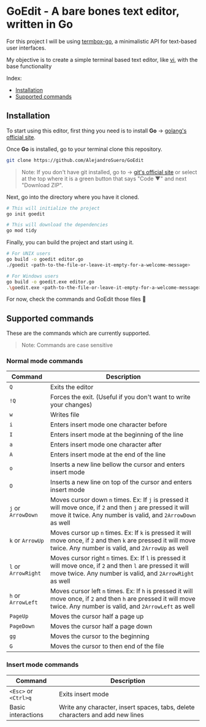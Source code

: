# GoEdit - A bare bones text editor, written in Go

For this project I will be using [termbox-go](https://github.com/nsf/termbox-go),
a minimalistic API for text-based user interfaces.

My objective is to create a simple terminal based text editor, like [vi](https://en.wikipedia.org/wiki/Vi_(text_editor)),
with the base functionality

Index:

- [Installation](https://github.com/AlejandroSuero/GoEdit#installation)
- [Supported commands](https://github.com/AlejandroSuero/GoEdit#supported-commands)

## Installation

To start using this editor, first thing you need is to install **Go** -> [golang's official site](https://go.dev/).

Once **Go** is installed, go to your terminal clone this repository.

```bash
git clone https://github.com/AlejandroSuero/GoEdit
```

> Note: If you don't have git installed, go to -> [git's official site](https://git-scm.com/) or select at the top where it is a green button that says "Code ▼" and next "Download ZIP".

Next, go into the directory where you have it cloned.

```bash
# This will initialize the project
go init goedit

# This will download the dependencies
go mod tidy
```

Finally, you can build the project and start using it.

```bash
# For UNIX users
go build -o goedit editor.go
./goedit <path-to-the-file-or-leave-it-empty-for-a-welcome-message>

# For Windows users
go build -o goedit.exe editor.go
.\goedit.exe <path-to-the-file-or-leave-it-empty-for-a-welcome-message>
```

For now, check the commands and GoEdit those files 🫡

## Supported commands

These are the commands which are currently supported.

> Note: Commands are case sensitive

### Normal mode commands

| Command | Description |
|---|---|
| `Q` | Exits the editor|
| `!Q` | Forces the exit. (Useful if you don't want to write your changes) |
| `w` | Writes file |
| `i` | Enters insert mode one character before |
| `I` | Enters insert mode at the beginning of the line |
| `a` | Enters insert mode one character after |
| `A` | Enters insert mode at the end of the line |
| `o` | Inserts a new line bellow the cursor and enters insert mode |
| `O` | Inserts a new line on top of the cursor and enters insert mode |
| `j` or `ArrowDown` | Moves cursor down `n` times. Ex: If `j` is pressed it will move once, if `2` and then `j` are pressed it will move it twice. Any number is valid, and `2ArrowDown` as well |
| `k` or `ArrowUp` | Moves cursor up `n` times. Ex: If `k` is pressed it will move once, if `2` and then `k` are pressed it will move twice. Any number is valid, and `2ArrowUp` as well |
| `l` or `ArrowRight` | Moves cursor right `n` times. Ex: If `l` is pressed it will move once, if `2` and then `l` are pressed it will move twice. Any number is valid, and `2ArrowRight` as well |
| `h` or `ArrowLeft` | Moves cursor left `n` times. Ex: If `h` is pressed it will move once, if `2` and then `h` are pressed it will move twice. Any number is valid, and `2ArrowLeft` as well |
| `PageUp` | Moves the cursor half a page up |
| `PageDown` | Moves the cursor half a page down |
| `gg` | Moves the cursor to the beginning |
| `G` | Moves the cursor to then end of the file |

### Insert mode commands

| Command | Description |
|---|---|
| `<Esc>` or `<Ctrl>q` | Exits insert mode |
| Basic interactions | Write any character, insert spaces, tabs, delete characters and add new lines |
